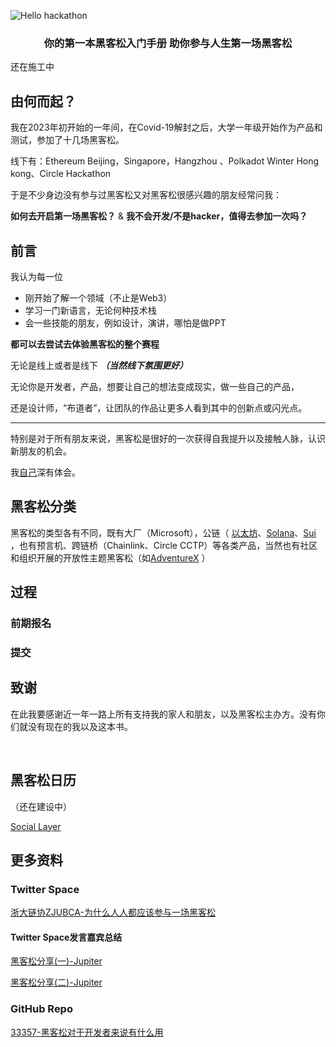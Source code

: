 

![Hello hackathon](https://github.com/Web3-Club/Hello-hackathon/assets/76860915/56c9e012-cf5a-45d6-9112-eb615bcd086e)



<h3 align="center">
你的第一本黑客松入门手册 助你参与人生第一场黑客松

</h1>

还在施工中


## 由何而起？

我在2023年初开始的一年间，在Covid-19解封之后，大学一年级开始作为产品和测试，参加了十几场黑客松。

线下有：Ethereum Beijing，Singapore，Hangzhou 、Polkadot Winter Hong kong、Circle Hackathon

于是不少身边没有参与过黑客松又对黑客松很感兴趣的朋友经常问我：

**如何去开启第一场黑客松？** & **我不会开发/不是hacker，值得去参加一次吗？**



## 前言

我认为每一位

- 刚开始了解一个领域（不止是Web3）
- 学习一门新语言，无论何种技术栈
- 会一些技能的朋友，例如设计，演讲，哪怕是做PPT

**都可以去尝试去体验黑客松的整个赛程**

无论是线上或者是线下 ***（当然线下氛围更好）***

无论你是开发者，产品，想要让自己的想法变成现实，做一些自己的产品，

还是设计师，“布道者”，让团队的作品让更多人看到其中的创新点或闪光点。

---

特别是对于所有朋友来说，黑客松是很好的一次获得自我提升以及接触人脉，认识新朋友的机会。

我[自己](http://github.com/yanboishere)深有体会。



## 黑客松分类
黑客松的类型各有不同，既有大厂（Microsoft），公链（ [以太坊](https://ethereum.org/zh/community/events/)、[Solana](https://solana.com/events)、[Sui](https://sui.io/community-events-hub) ，也有预言机、跨链桥（Chainlink、Circle CCTP）等各类产品，当然也有社区和组织开展的开放性主题黑客松（如[AdventureX](https://adventure-x.org/) ）






## 过程

### 前期报名 

### 提交


## 致谢
在此我要感谢近一年一路上所有支持我的家人和朋友，以及黑客松主办方。没有你们就没有现在的我以及这本书。

<br>


## 黑客松日历
（还在建设中）

[Social Layer](https://app.sola.day/event/hackathons)


## 更多资料

### Twitter Space
[浙大链协ZJUBCA-为什么人人都应该参与一场黑客松](https://x.com/zjubca/status/1705159500884590701)

#### Twitter Space发言嘉宾总结
[黑客松分享(一)-Jupiter](http://xhslink.com/N7pgGJ)

[黑客松分享(二)-Jupiter](http://xhslink.com/UfLgGJ)

### GitHub Repo
[33357-黑客松对于开发者来说有什么用](https://github.com/33357/smartcontract-apps/blob/main/Meeting/Hackathon.md)

